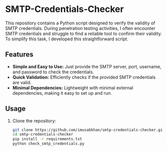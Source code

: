 # SMTP-Credentials-Checker
This repository contains a Python script designed to verify the validity of SMTP credentials. During penetration testing activities, I often encounter SMTP credentials and struggle to find a reliable tool to confirm their validity. To simplify this task, I developed this straightforward script.

## Features
- **Simple and Easy to Use:** Just provide the SMTP server, port, username, and password to check the credentials.
- **Quick Validation:** Efficiently checks if the provided SMTP credentials are valid.
- **Minimal Dependencies:** Lightweight with minimal external dependencies, making it easy to set up and run.

## Usage
1. Clone the repository:
   ```bash
   git clone https://github.com/imusabkhan/smtp-credentials-checker.git
   cd smtp-credentials-checker
   pip install -r requirements.txt
   python check_smtp_credentials.py
   ```
